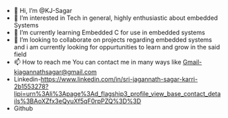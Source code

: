 - 👋 Hi, I’m @KJ-Sagar
- 👀 I’m interested in Tech in general, highly enthusiastic about embedded Systems
- 🌱 I’m currently learning Embedded C for use in embedded systems
- 💞️ I’m looking to collaborate on projects regarding embedded systems and i am currently looking for oppurtunities to learn and grow in the said field
- 📫 How to reach me You can contact me in many ways like Gmail-kjagannathsagar@gmail.com
- Linkedin-https://www.linkedin.com/in/sri-jagannath-sagar-karri-2b1553278?lipi=urn%3Ali%3Apage%3Ad_flagship3_profile_view_base_contact_details%3BAoXZfx3eQyuXf5qF0rpPZQ%3D%3D
- Github

<!---
KJ-Sagar/KJ-Sagar is a ✨ special ✨ repository because its `README.md` (this file) appears on your GitHub profile.
You can click the Preview link to take a look at your changes.
--->
